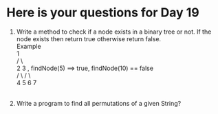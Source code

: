 # Here is your questions for Day 19

1. Write a method to check if a node exists in a binary tree or not. If the node exists then return true otherwise return false. <br>
 Example <br>
1 <br>
/ \ <br>
2 3 , findNode(5) ==> true, findNode(10) == false <br>
/ \ / \ <br>
4 5 6 7  <br> <br>

2. Write a program to find all permutations of a given String?
